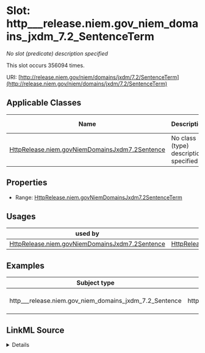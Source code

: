 

# Slot: http___release.niem.gov_niem_domains_jxdm_7.2_SentenceTerm


_No slot (predicate) description specified_






This slot occurs 356094 times.


URI: [http://release.niem.gov/niem/domains/jxdm/7.2/SentenceTerm](http://release.niem.gov/niem/domains/jxdm/7.2/SentenceTerm)



<!-- no inheritance hierarchy -->





## Applicable Classes

| Name | Description | Modifies Slot |
| --- | --- | --- |
| [HttpRelease.niem.govNiemDomainsJxdm7.2Sentence](../classes/HttpRelease.niem.govNiemDomainsJxdm7.2Sentence.md) | No class (type) description specified |  yes  |







## Properties

* Range: [HttpRelease.niem.govNiemDomainsJxdm7.2SentenceTerm](../classes/HttpRelease.niem.govNiemDomainsJxdm7.2SentenceTerm.md)

## Usages

| used by | used in | type | used |
| ---  | --- | --- | --- |
| [HttpRelease.niem.govNiemDomainsJxdm7.2Sentence](../classes/HttpRelease.niem.govNiemDomainsJxdm7.2Sentence.md) | [HttpRelease.niem.govNiemDomainsJxdm7.2SentenceTerm](../classes/HttpRelease.niem.govNiemDomainsJxdm7.2SentenceTerm.md) | range | [HttpRelease.niem.govNiemDomainsJxdm7.2SentenceTerm](../classes/HttpRelease.niem.govNiemDomainsJxdm7.2SentenceTerm.md) |







## Examples

| Subject type | Object type | Example subject | Example object | Occurrences |
| --- | --- | --- | --- | --- |
| http___release.niem.gov_niem_domains_jxdm_7.2_Sentence | http___release.niem.gov_niem_domains_jxdm_7.2_SentenceTerm | scales:Sentence/ga-clayton-state;;0:00-cr-00001_de10_s0 | scales:Term/6.0 | 356094 |




## LinkML Source

<details>

```yaml
name: http___release.niem.gov_niem_domains_jxdm_7.2_SentenceTerm
annotations:
  count:
    tag: count
    value: 356094
description: No slot (predicate) description specified
examples:
- object:
    example_object: scales:Term/6.0
    example_object_type: http___release.niem.gov_niem_domains_jxdm_7.2_SentenceTerm
    example_predicate: http://release.niem.gov/niem/domains/jxdm/7.2/SentenceTerm
    example_subject: scales:Sentence/ga-clayton-state;;0:00-cr-00001_de10_s0
    example_subject_type: http___release.niem.gov_niem_domains_jxdm_7.2_Sentence
from_schema: scales-kg
rank: 1000
slot_uri: http://release.niem.gov/niem/domains/jxdm/7.2/SentenceTerm
alias: http___release.niem.gov_niem_domains_jxdm_7.2_SentenceTerm
domain_of:
- http___release.niem.gov_niem_domains_jxdm_7.2_Sentence
range: http___release.niem.gov_niem_domains_jxdm_7.2_SentenceTerm

```
</details>